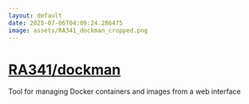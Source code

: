 ```yaml
---
layout: default
date: 2025-07-06T04:09:24.286475
image: assets/RA341_dockman_cropped.png
---
```


# [RA341/dockman](https://github.com/RA341/dockman)

Tool for managing Docker containers and images from a web interface

